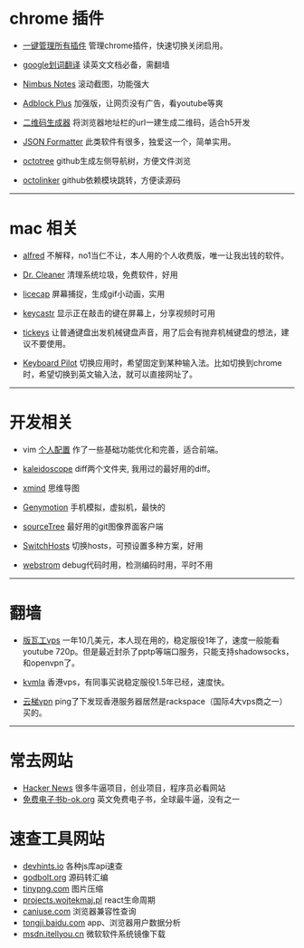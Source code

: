 # chrome 插件

* [一键管理所有插件](https://chrome.google.com/webstore/detail/一键管理所有扩展/niemebbfnfbjfojajlmnbiikmcpjkkja) 管理chrome插件，快速切换关闭启用。

* [google划词翻译](https://chrome.google.com/webstore/detail/google-translate/aapbdbdomjkkjkaonfhkkikfgjllcleb) 读英文文档必备，需翻墙

* [Nimbus Notes](https://chrome.google.com/webstore/detail/nimbus-notes/haafigbapbpbpnmgcknnmilaaaimggpk) 滚动截图，功能强大

* [Adblock Plus](https://chrome.google.com/webstore/detail/adblock-plus/cfhdojbkjhnklbpkdaibdccddilifddb) 加强版，让网页没有广告，看youtube等爽

* [二维码生成器](https://chrome.google.com/webstore/detail/二维码qr码生成器qr-code-generato/pflgjjogbmmcmfhfcnlohagkablhbpmg) 将浏览器地址栏的url一建生成二维码，适合h5开发

* [JSON Formatter]() 此类软件有很多，独爱这一个，简单实用。

* [octotree](https://chrome.google.com/webstore/detail/octotree/bkhaagjahfmjljalopjnoealnfndnagc) github生成左侧导航树，方便文件浏览

* [octolinker](https://chrome.google.com/webstore/detail/octolinker/jlmafbaeoofdegohdhinkhilhclaklkp) github依赖模块跳转，方便读源码

---

# mac 相关

* [alfred](https://www.alfredapp.com/) 不解释，no1当仁不让，本人用的个人收费版，唯一让我出钱的软件。

* [Dr. Cleaner](https://itunes.apple.com/us/app/dr.-cleaner-clean-disk-space/id921458519?mt=12) 清理系统垃圾，免费软件，好用

* [licecap](https://github.com/justinfrankel/licecap) 屏幕捕捉，生成gif小动画，实用

* [keycastr](https://github.com/keycastr/keycastr) 显示正在敲击的键在屏幕上，分享视频时可用

* [tickeys](http://www.yingdev.com/projects/tickeys) 让普通键盘出发机械键盘声音，用了后会有抛弃机械键盘的想法，建议不要使用。

* [Keyboard Pilot](https://mac.orsoon.com/Mac/149345.html) 切换应用时，希望固定到某种输入法。比如切换到chrome时，希望切换到英文输入法，就可以直接网址了。

---

# 开发相关

* vim [个人配置](https://github.com/8427003/cocoVim/blob/master/simple/.vimrc) 作了一些基础功能优化和完善，适合前端。

* [kaleidoscope](http://xclient.info/search/s/kaleidoscope/) diff两个文件夹, 我用过的最好用的diff。

* [xmind](http://xclient.info/s/xmind.html) 思维导图

* [Genymotion](https://www.genymotion.com/) 手机模拟，虚拟机，最快的

* [sourceTree](https://www.sourcetreeapp.com/) 最好用的git图像界面客户端

* [SwitchHosts](http://oldj.github.io/SwitchHosts/) 切换hosts，可预设置多种方案，好用

* [webstrom](https://www.jetbrains.com/webstorm/) debug代码时用，检测编码时用，平时不用

---

# 翻墙

* [版瓦工vps](https://bandwagonhost.com/) 一年10几美元，本人现在用的，稳定服役1年了，速度一般能看youtube 720p。但是最近封杀了pptp等端口服务，只能支持shadowsocks，和openvpn了。

* [kvmla](https://www.kvmla.com/) 香港vps，有同事买说稳定服役1.5年已经，速度快。

* [云梯vpn](https://www.yuntibit.com/) ping了下发现香港服务器居然是rackspace（国际4大vps商之一）买的。

---

# 常去网站

* [Hacker News](https://news.ycombinator.com/) 很多牛逼项目，创业项目，程序员必看网站
* [免费电子书b-ok.org](https://b-ok.org/) 英文免费电子书，全球最牛逼，没有之一

# 速查工具网站

* [devhints.io](https://devhints.io/) 各种js库api速查
* [godbolt.org](https://godbolt.org/) 源码转汇编
* [tinypng.com](https://tinypng.com/) 图片压缩
* [projects.wojtekmaj.pl](http://projects.wojtekmaj.pl/react-lifecycle-methods-diagram/) react生命周期
* [caniuse.com](https://caniuse.com/) 浏览器兼容性查询
* [tongji.baidu.com](https://tongji.baidu.com/research) app、浏览器用户数据分析
* [msdn.itellyou.cn](https://msdn.itellyou.cn/) 微软软件系统镜像下载






